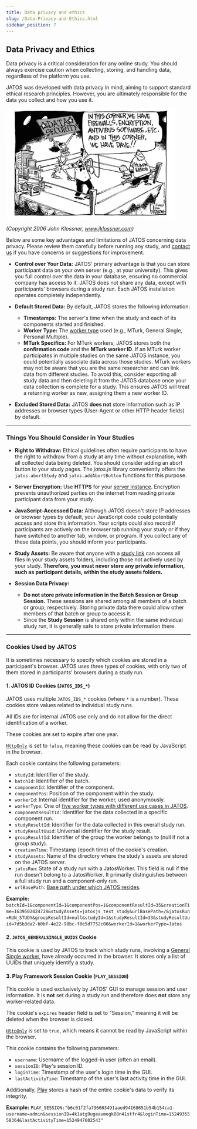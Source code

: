 ```yaml
---
title: Data privacy and ethics
slug: /Data-Privacy-and-Ethics.html
sidebar_position: 7
---
```


## Data Privacy and Ethics

Data privacy is a critical consideration for any online study. You should always exercise caution when collecting, storing, and handling data, regardless of the platform you use.

JATOS was developed with data privacy in mind, aiming to support standard ethical research principles. However, you are ultimately responsible for the data you collect and how you use it.

![GUI Screenshot](/img/IMG_1376.JPG)

*(Copyright 2006 John Klossner, www.jklossner.com)*

Below are some key advantages and limitations of JATOS concerning data privacy. Please review them carefully before running any study, and [contact us](Contact-us.html) if you have concerns or suggestions for improvement.

  * **Control over Your Data:** JATOS' primary advantage is that you can store participant data on your own server (e.g., at your university). This gives you full control over the data in your database, ensuring no commercial company has access to it. JATOS does not share any data, except with participants' browsers during a study run. Each JATOS installation operates completely independently.

  * **Default Stored Data:** By default, JATOS stores the following information:

      * **Timestamps:** The server's time when the study and each of its components started and finished.
      * **Worker Type:** The [worker type](Worker-Types.html) used (e.g., MTurk, General Single, Personal Multiple).
      * **MTurk Specifics:** For MTurk workers, JATOS stores both the **confirmation code** and the **MTurk worker ID**. If an MTurk worker participates in multiple studies on the same JATOS instance, you could potentially associate data across those studies. MTurk workers may not be aware that you are the same researcher and can link data from different studies. To avoid this, consider exporting all study data and then deleting it from the JATOS database once your data collection is complete for a study. This ensures JATOS will treat a returning worker as new, assigning them a new worker ID.

  * **Excluded Stored Data:** JATOS **does not** store information such as IP addresses or browser types (User-Agent or other HTTP header fields) by default.

-----

### Things You Should Consider in Your Studies

  * **Right to Withdraw:** Ethical guidelines often require participants to have the right to withdraw from a study at any time without explanation, with all collected data being deleted. You should consider adding an abort button to your study pages. The _jatos.js_ library conveniently offers the `jatos.abortStudy` and `jatos.addAbortButton` functions for this purpose.

  * **Server Encryption:** Use **HTTPS** for your [server instance](JATOS-on-a-server.html). Encryption prevents unauthorized parties on the internet from reading private participant data from your study.

  * **JavaScript-Accessed Data:** Although JATOS doesn't store IP addresses or browser types by default, your JavaScript code could potentially access and store this information. Your scripts could also record if participants are actively on the browser tab running your study or if they have switched to another tab, window, or program. If you collect any of these data points, you should inform your participants.

  * **Study Assets:** Be aware that anyone with a [study link](Run-your-Study-with-Study-Links.html) can access all files in your study assets folders, including those not actively used by your study. **Therefore, you must never store any private information, such as participant details, within the study assets folders.**

  * **Session Data Privacy:**
      * **Do not store private information in the Batch Session or Group Session.** These sessions are shared among all members of a batch or group, respectively. Storing private data there could allow other members of that batch or group to access it.
      * Since the **Study Session** is shared only within the same individual study run, it is generally safe to store private information there.

-----

### Cookies Used by JATOS

It is sometimes necessary to specify which cookies are stored in a participant's browser. JATOS uses three types of cookies, with only two of them stored in participants' browsers during a study run.

#### 1. JATOS ID Cookies (`JATOS_IDS_*`)

JATOS uses multiple `JATOS_IDS_*` cookies (where `*` is a number). These cookies store values related to individual study runs.

All IDs are for internal JATOS use only and do not allow for the direct identification of a worker.

These cookies are set to expire after one year.

[`HttpOnly`](https://www.owasp.org/index.php/HttpOnly) is set to `false`, meaning these cookies can be read by JavaScript in the browser.

Each cookie contains the following parameters:

  * `studyId`: Identifier of the study.
  * `batchId`: Identifier of the batch.
  * `componentId`: Identifier of the component.
  * `componentPos`: Position of the component within the study.
  * `workerId`: Internal identifier for the worker, used anonymously.
  * `workerType`: One of [five worker types with different use cases in JATOS](Worker-Types.html).
  * `componentResultId`: Identifier for the data collected in a specific component run.
  * `studyResultId`: Identifier for the data collected in this overall study run.
  * `studyResultUuid`: Universal identifier for the study result.
  * `groupResultId`: Identifier of the group the worker belongs to (null if not a group study).
  * `creationTime`: Timestamp (epoch time) of the cookie's creation.
  * `studyAssets`: Name of the directory where the study's assets are stored on the JATOS server.
  * `jatosRun`: State of a study run with a JatosWorker. This field is null if the run doesn't belong to a JatosWorker. It primarily distinguishes between a full study run and a component-only run.
  * `urlBasePath`: [Base path under which JATOS resides](JATOS_Configuration.html#url-base-path-jatos).

**Example:** `batchId=1&componentId=1&componentPos=1&componentResultId=35&creationTime=1639502424728&studyAssets=jatosjs_test_study&urlBasePath=/&jatosRun=RUN_STUDY&groupResultId=null&studyId=1&studyResultId=33&studyResultUuid=7d5b3da2-b0bf-4e22-98bc-f0e5d7752c00&workerId=1&workerType=Jatos`

#### 2. `JATOS_GENERALSINGLE_UUIDS` Cookie

This cookie is used by JATOS to track which study runs, involving a [General Single worker](Worker-Types.html#general-single-worker-and-study-link), have already occurred in the browser. It stores only a list of UUIDs that uniquely identify a study.

#### 3. Play Framework Session Cookie (`PLAY_SESSION`)

This cookie is used exclusively by JATOS' GUI to manage session and user information. It is **not** set during a study run and therefore does **not** store any worker-related data.

The cookie's `expires` header field is set to "Session," meaning it will be deleted when the browser is closed.

[`HttpOnly`](https://www.owasp.org/index.php/HttpOnly) is set to `true`, which means it cannot be read by JavaScript within the browser.

This cookie contains the following parameters:

  * `username`: Username of the logged-in user (often an email).
  * `sessionID`: Play's session ID.
  * `loginTime`: Timestamp of the user's login time in the GUI.
  * `lastActivityTime`: Timestamp of the user's last activity time in the GUI.

Additionally, [Play](https://www.playframework.com/documentation/2.9.x/SettingsSession#Session-Configuration) stores a hash of the entire cookie's data to verify its integrity.

**Example:** `PLAY_SESSION:"b6c01f2fa796603491aaed94168651b54b154ca1-username=admin&sessionID=4k1atg9ugeavmegk88n41stfr4&loginTime=1524935558364&lastActivityTime=1524947602543"`